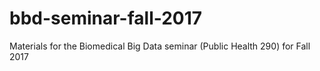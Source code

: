 # bbd-seminar-fall-2017
Materials for the Biomedical Big Data seminar (Public Health 290) for Fall 2017
